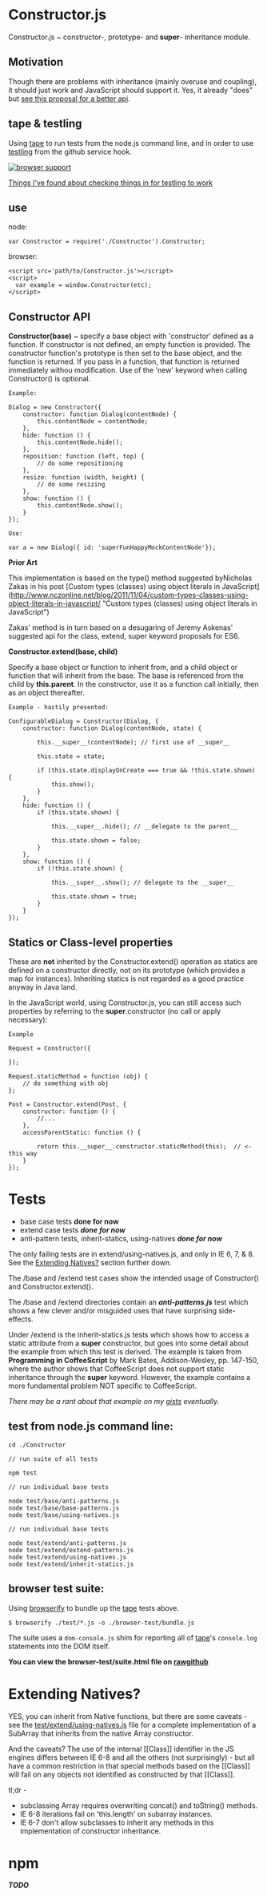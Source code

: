 Constructor.js
=====================

Constructor.js ~ constructor-, prototype- and __super__- inheritance module. 

Motivation
----------

Though there are problems with inheritance (mainly overuse and coupling), it 
should just work and JavaScript should support it.  Yes, it already "does" but 
[see this proposal for a better api](https://gist.github.com/dfkaye/4948675 "constructor-api-proposal").

tape & testling
---------------

Using [tape](https://github.com/substack/tape) to run tests from the node.js 
command line, and in order to use [testling](http://ci.testling.com/) from the
github service hook.

[![browser support](https://ci.testling.com/dfkaye/Constructor.png)](https://ci.testling.com/dfkaye/Constructor)

[Things I've found about checking things in for testling to work](https://gist.github.com/dfkaye/5225546)

use
---

node:

    var Constructor = require('./Constructor').Constructor;

browser:

    <script src='path/to/Constructor.js'></script>
    <script>
      var example = window.Constructor(etc);
    </script>


Constructor API
---------------

__Constructor(base)__ ~ specify a base object with 'constructor' defined as a 
    function.  If constructor is not defined, an empty function is provided.
    The constructor function's prototype is then set to the base object, and the
    function is returned.  If you pass in a function, that function is returned
    immediately withou modification.  Use of the 'new' keyword when calling 
    Constructor() is optional.
    
    Example:
    
    Dialog = new Constructor({
        constructor: function Dialog(contentNode) {
            this.contentNode = contentNode;
        },
        hide: function () {
            this.contentNode.hide();
        },
        reposition: function (left, top) {
            // do some repositioning
        },
        resize: function (width, height) {
            // do some resizing
        },
        show: function () {
            this.contentNode.show();
        }
    });
    
    Use:
    
    var a = new Dialog({ id: 'superFunHappyMockContentNode'});
    
    
__Prior Art__ 

This implementation is based on the type() method suggested byNicholas Zakas in 
his post [Custom types (classes) using object literals in JavaScript]
(http://www.nczonline.net/blog/2011/11/04/custom-types-classes-using-object-literals-in-javascript/ 
"Custom types (classes) using object literals in JavaScript")
    
Zakas' method is in turn based on a desugaring of Jeremy Askenas' suggested
api for the class, extend, super keyword proposals for ES6.
    
__Constructor.extend(base, child)__

Specify a base object or function to inherit from, and a child object or 
function that will inherit from the base.  The base is referenced from the child 
by __this.parent__.  In the constructor, use it as a function call initially, 
then as an object thereafter.
    
    Example - hastily presented:

    ConfigurableDialog = Constructor(Dialog, {
        constructor: function Dialog(contentNode, state) {
        
            this.__super__(contentNode); // first use of __super__
            
            this.state = state;
            
            if (this.state.displayOnCreate === true && !this.state.shown) {
                this.show();
            }
        },
        hide: function () {
            if (this.state.shown) {
            
                this.__super__.hide(); // __delegate to the parent__
                
                this.state.shown = false;
            }
        },
        show: function () {
            if (!this.state.shown) {
            
                this.__super__.show(); // delegate to the __super__
                
                this.state.shown = true;
            }
        }
    });
    
    
Statics or Class-level properties
---------------------------------

These are __not__ inherited by the Constructor.extend() operation as statics are 
defined on a constructor directly, not on its prototype (which provides a map 
for instances).  Inheriting statics is not regarded as a good practice anyway in
Java land.  

In the JavaScript world, using Constructor.js, you can still access such
properties by referring to the __super__.constructor (no call or apply necessary):

    Example
    
    Request = Constructor({
    
    });
    
    Request.staticMethod = function (obj) {
        // do something with obj
    };
    
    Post = Constructor.extend(Post, {
        constructor: function () {
            //...
        },
        accessParentStatic: function () {
            
            return this.__super__.constructor.staticMethod(this);  // <- this way
        }
    });
    

Tests
=====

* base case tests __done for now__
* extend case tests ___done for now___
* anti-pattern tests, inherit-statics, using-natives ___done for now___

The only failing tests are in extend/using-natives.js, and only in IE 6, 7, & 8.
See the [Extending Natives?](#extending-natives) section further down.

The /base and /extend test cases show the intended usage of Constructor() and 
Constructor.extend().

The /base and /extend directories contain an ___anti-patterns.js___ test which 
shows a few clever and/or misguided uses that have surprising side-effects. 

Under /extend is the inherit-statics.js tests which shows how to access a static 
attribute from a __super__ constructor, but goes into some detail about the example
from which this test is derived.   The example is taken from __Programming in 
CoffeeScript__ by Mark Bates, Addison-Wesley, pp. 147-150, where the author 
shows that CoffeeScript does not support static inheritance through the 
__super__ keyword.  However, the example contains a more fundamental problem NOT 
specific to CoffeeScript.

*There may be a rant about that example on my [gists](https://gist.github.com/dfkaye) eventually.*

test from node.js command line:
------------------------------

    cd ./Constructor
  
    // run suite of all tests
    
    npm test
    
    // run individual base tests
    
    node test/base/anti-patterns.js
    node test/base/base-patterns.js
    node test/base/using-natives.js

    // run individual base tests

    node test/extend/anti-patterns.js 
    node test/extend/extend-patterns.js
    node test/extend/using-natives.js
    node test/extend/inherit-statics.js 


browser test suite:
-------------------

Using [browserify](http://browserify.org) to bundle up the 
[tape](https://github.com/substack/tape) tests above.

    $ browserify ./test/*.js -o ./browser-test/bundle.js

The suite uses a `dom-console.js` shim for reporting all of 
[tape](https://github.com/substack/tape)'s `console.log` statements into the DOM 
itself.
    
__You can view the browser-test/suite.html file on 
<a href='//rawgithub.com/dfkaye/Constructor/master/browser-test/suite.html' 
    target='_new' title='opens in new tab or window'>rawgithub</a>__


<a id="extending-natives"></a>
Extending Natives?
==================

YES, you can inherit from Native functions, but there are some caveats - see the 
[test/extend/using-natives.js](https://github.com/dfkaye/Constructor/blob/master/test/extend/using-natives.js) 
file for a complete implementation of a SubArray that inherits from the native 
Array constructor.

And the caveats?  The use of the internal [[Class]] identifier in the JS engines 
differs between IE 6-8 and all the others (not surprisingly) - but all have a 
common restriction in that special methods based on the [[Class]] will fail on 
any objects not identified as constructed by that [[Class]].

tl;dr - 
* subclassing Array requires overwriting concat() and toString() methods. 
* IE 6-8 iterations fail on 'this.length' on subarray instances.  
* IE 6-7 don't allow subclasses to inherit any methods in this implementation of 
  constructor inheritance.

npm
============

___TODO___